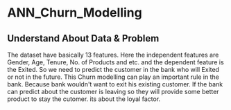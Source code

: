 # ANN_Churn_Modelling
## Understand About Data & Problem
The dataset have basically 13 features. Here the independent features are Gender, Age, Tenure, No. of Products and etc. and the dependent feature is the Exited. So we need to predict the customer in the bank who will Exited or not in the future. This Churn modelling can play an important rule in the bank. Because bank wouldn't want to exit his existing customer. If the bank can predict about the customer is leaving so they will provide some better product to stay the cutomer. its about the loyal factor.

